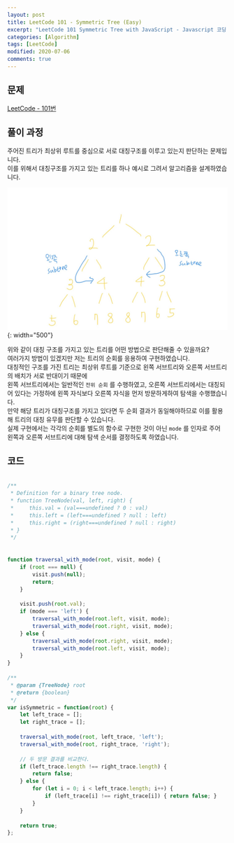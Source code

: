 ```yaml
---
layout: post
title: LeetCode 101 - Symmetric Tree (Easy)
excerpt: "LeetCode 101 Symmetric Tree with JavaScript - Javascript 코딩 테스트 대비"
categories: [Algorithm]
tags: [LeetCode]
modified: 2020-07-06
comments: true
---
```


## 문제
[LeetCode - 101번](https://leetcode.com/problems/symmetric-tree/)

## 풀이 과정
주어진 트리가 최상위 루트를 중심으로 서로 대칭구조를 이루고 있는지 판단하는 문제입니다. <br>
이를 위해서 대칭구조를 가지고 있는 트리를 하나 예시로 그려서 알고리즘을 설계하였습니다. <br>

![이미지](/img/leetcode/leetcode-101.jpg){: width="500"}

위와 같이 대칭 구조를 가지고 있는 트리를 어떤 방법으로 판단해줄 수 있을까요? <br>
여러가지 방법이 있겠지만 저는 트리의 순회를 응용하여 구현하였습니다. <br>
대칭적인 구조를 가진 트리는 최상위 루트를 기준으로 왼쪽 서브트리와 오른쪽 서브트리의 배치가 서로 반대이기 때문에 <br>
왼쪽 서브트리에서는 일반적인 `전위 순회` 를 수행하였고, 오른쪽 서브트리에서는 대칭되어 있다는 가정하에  왼쪽 자식보다 오른쪽 자식을 먼저 방문하게하여 탐색을 수행했습니다. <br>
만약 해당 트리가 대칭구조를 가지고 있다면 두 순회 결과가 동일해야하므로 이를 활용해 트리의 대칭 유무를 판단할 수 있습니다. <br>
실제 구현에서는 각각의 순회를 별도의 함수로 구현한 것이 아닌 `mode` 를 인자로 주어 왼쪽과 오른쪽 서브트리에 대해 탐색 순서를 결정하도록 하였습니다. <br>


## 코드

~~~ javascript

/**
 * Definition for a binary tree node.
 * function TreeNode(val, left, right) {
 *     this.val = (val===undefined ? 0 : val)
 *     this.left = (left===undefined ? null : left)
 *     this.right = (right===undefined ? null : right)
 * }
 */


function traversal_with_mode(root, visit, mode) {
    if (root === null) {
        visit.push(null);
        return;
    }
    
    visit.push(root.val);
    if (mode === 'left') {
        traversal_with_mode(root.left, visit, mode);
        traversal_with_mode(root.right, visit, mode);
    } else {
        traversal_with_mode(root.right, visit, mode);
        traversal_with_mode(root.left, visit, mode);     
    }
}

/**
 * @param {TreeNode} root
 * @return {boolean}
 */
var isSymmetric = function(root) {
    let left_trace = [];
    let right_trace = [];
    
    traversal_with_mode(root, left_trace, 'left');
    traversal_with_mode(root, right_trace, 'right');
    
    // 두 방문 결과를 비교한다.
    if (left_trace.length !== right_trace.length) {
        return false;
    } else {
        for (let i = 0; i < left_trace.length; i++) {
            if (left_trace[i] !== right_trace[i]) { return false; }
        }
    }
    
    return true;
};

~~~
